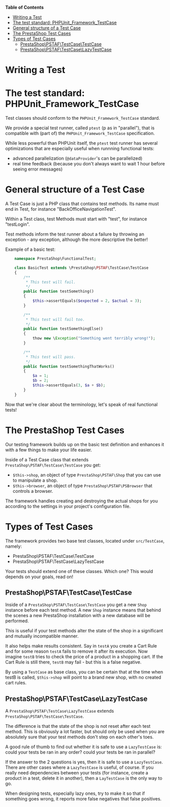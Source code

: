 <!-- START doctoc generated TOC please keep comment here to allow auto update -->
<!-- DON'T EDIT THIS SECTION, INSTEAD RE-RUN doctoc TO UPDATE -->
**Table of Contents**

- [Writing a Test](#writing-a-test)
- [The test standard: PHPUnit_Framework_TestCase](#the-test-standard-phpunit_framework_testcase)
- [General structure of a Test Case](#general-structure-of-a-test-case)
- [The PrestaShop Test Cases](#the-prestashop-test-cases)
- [Types of Test Cases](#types-of-test-cases)
  - [PrestaShop\PSTAF\TestCase\TestCase](#PrestaShop\PSTAF\TestCase\testcase)
  - [PrestaShop\PSTAF\TestCase\LazyTestCase](#PrestaShop\PSTAF\TestCase\lazytestcase)

<!-- END doctoc generated TOC please keep comment here to allow auto update -->

Writing a Test
==============
# The test standard: PHPUnit_Framework_TestCase
Test classes should conform to the `PHPUnit_Framework_TestCase` standard.

We provide a special test runner, called `ptest` (p as in "parallel"), that is compatible with (part of) the `PHPUnit_Framework_TestCase` specification.

While less powerful than PHPUnit itself, the `ptest` test runner has several optimizations that are especially useful when runnning functional tests:
- advanced parallelization (`@dataProvider`'s can be parallelized)
- real time feedback (because you don't always want to wait 1 hour before seeing error messages)

# General structure of a Test Case
A Test Case is just a PHP class that contains test methods. Its name must end in Test, for instance "BackOfficeNavigationTest".

Within a Test class, test Methods must start with "test", for instance "testLogin".

Test methods inform the test runner about a failure by throwing an exception - any exception, although the more descriptive the better!

Example of a basic test:
```php
    namespace PrestaShop\FunctionalTest;

    class BasicTest extends \PrestaShop\PSTAF\TestCase\TestCase
    {
        /**
         * This test will fail.
         */
        public function testSomething()
        {
            $this->assertEquals($expected = 2, $actual = 3);
        }

        /**
         * This test will fail too.
         */
        public function testSomethingElse()
        {
            thow new \Exception("Something went terribly wrong!");
        }

        /**
         * This test will pass.
         */
        public function testSomethingThatWorks()
        {
            $a = 1;
            $b = 2;
            $this->assertEquals(3, $a + $b);
        }
    }
```

Now that we're clear about the terminology, let's speak of real functional tests!

# The PrestaShop Test Cases
Our testing framework builds up on the basic test definition and enhances it with a few things to make your life easier.

Inside of a Test Case class that extends `PrestaShop\PSTAF\TestCase\TestCase` you get:
- `$this->shop`, an object of type `PrestaShop\PSTAF\Shop` that you can use to manipulate a shop.
- `$this->browser`, an object of type `PrestaShop\PSTAF\PSBrowser` that controls a browser.

The framework handles creating and destroying the actual shops for you according to the settings in your project's configuration file.

# Types of Test Cases
The framework provides two base test classes, located under `src/TestCase`, namely:
- PrestaShop\PSTAF\TestCase\TestCase
- PrestaShop\PSTAF\TestCase\LazyTestCase

Your tests should extend one of these classes. Which one?
This would depends on your goals, read on!

## PrestaShop\PSTAF\TestCase\TestCase
Inside of a `PrestaShop\PSTAF\TestCase\TestCase` you get a new `Shop` instance before each test method. A new `Shop` instance means that behind the scenes a new PrestaShop installation with a new database will be performed. 

This is useful if your test methods alter the state of the shop in a significant and mutually incompatible manner.

It also helps make results consistent. Say in `testA` you create a Cart Rule and for some reason `testA` fails to remove it after its execution. Now imagine `testB` tries to check the price of a product in a shopping cart. If the Cart Rule is still there, `testB` may fail - but this is a false negative.

By using a `TestCase` as base class, you can be certain that at the time when testB is called, `$this->shop` will point to a brand new shop, with no created cart rules.

##  PrestaShop\PSTAF\TestCase\LazyTestCase
A `PrestaShop\PSTAF\TestCase\LazyTestCase` extends `PrestaShop\PSTAF\TestCase\TestCase`.

The difference is that the state of the shop is not reset after each test method. This is obviously a lot faster, but should only be used when you are absolutely sure that your test methods don't step on each other's toes.

A good rule of thumb to find out whether it is safe to use a `LazyTestCase` is: could your tests be ran in any order? could your tests be ran in parallel?

If the answer to the 2 questions is yes, then it is safe to use a `LazyTestCase`.  There are other cases where a `LazyTestCase` is useful, of course. If you really need dependencies between your tests (for instance, create a product in a test, delete it in another), then a `LayTestCase` is the only way to go.

When designing tests, especially lazy ones, try to make it so that if something goes wrong, it reports more false negatives that false positives.



